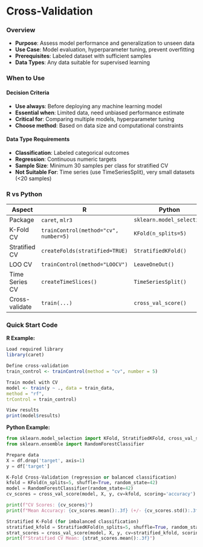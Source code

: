 # Cross-Validation

### Overview
- **Purpose**: Assess model performance and generalization to unseen data
- **Use Case**: Model evaluation, hyperparameter tuning, prevent overfitting
- **Prerequisites**: Labeled dataset with sufficient samples
- **Data Types**: Any data suitable for supervised learning

### When to Use
#### Decision Criteria
- **Use always**: Before deploying any machine learning model
- **Essential when**: Limited data, need unbiased performance estimate
- **Critical for**: Comparing multiple models, hyperparameter tuning
- **Choose method**: Based on data size and computational constraints

#### Data Type Requirements
- **Classification**: Labeled categorical outcomes
- **Regression**: Continuous numeric targets
- **Sample Size**: Minimum 30 samples per class for stratified CV
- **Not Suitable For**: Time series (use TimeSeriesSplit), very small datasets (<20 samples)

### R vs Python

| Aspect | R | Python |
|--------|---|--------|
| Package | `caret`, `mlr3` | `sklearn.model_selection` |
| K-Fold CV | `trainControl(method="cv", number=5)` | `KFold(n_splits=5)` |
| Stratified CV | `createFolds(stratified=TRUE)` | `StratifiedKFold()` |
| LOO CV | `trainControl(method="LOOCV")` | `LeaveOneOut()` |
| Time Series CV | `createTimeSlices()` | `TimeSeriesSplit()` |
| Cross-validate | `train(...)` | `cross_val_score()` |

### Quick Start Code

**R Example:**
```r
Load required library
library(caret)

Define cross-validation
train_control <- trainControl(method = "cv", number = 5)

Train model with CV
model <- train(y ~ ., data = train_data,
method = "rf",
trControl = train_control)

View results
print(model$results)
```

**Python Example:**
```python
from sklearn.model_selection import KFold, StratifiedKFold, cross_val_score
from sklearn.ensemble import RandomForestClassifier

Prepare data
X = df.drop('target', axis=1)
y = df['target']

K-Fold Cross-Validation (regression or balanced classification)
kfold = KFold(n_splits=5, shuffle=True, random_state=42)
model = RandomForestClassifier(random_state=42)
cv_scores = cross_val_score(model, X, y, cv=kfold, scoring='accuracy')

print(f"CV Scores: {cv_scores}")
print(f"Mean Accuracy: {cv_scores.mean():.3f} (+/- {cv_scores.std():.3f})")

Stratified K-Fold (for imbalanced classification)
stratified_kfold = StratifiedKFold(n_splits=5, shuffle=True, random_state=42)
strat_scores = cross_val_score(model, X, y, cv=stratified_kfold, scoring='accuracy')
print(f"Stratified CV Mean: {strat_scores.mean():.3f}")
```
